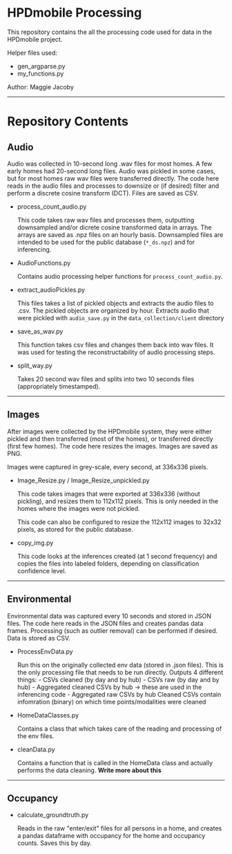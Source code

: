 # HPDmobile Processing

This repository contains the all the processing code used for data in the HPDmobile project. 

Helper files used: 
- gen_argparse.py
- my_functions.py

Author: Maggie Jacoby

---
# Repository Contents

## Audio 
Audio was collected in 10-second long .wav files for most homes. A few early homes had 20-second long files. Audio was pickled in some cases, but for most homes raw wav files were transferred directly. The code here reads in the audio files and processes to downsize or (if desired) filter and perform a discrete cosine transform (DCT). Files are saved as CSV.

- process_count_audio.py

    This code takes raw wav files and processes them, outputting downsampled and/or dicrete cosine transformed data in arrays. The arrays are saved as .npz files on an hourly basis. Downsampled files are intended to be used for the public database (`*_ds.npz`) and for inferencing. 

- AudioFunctions.py

    Contains audio processing helper functions for `process_count_audio.py`.

- extract_audioPickles.py

    This files takes a list of pickled objects and extracts the audio files to .csv.
    The pickled objects are organized by hour. Extracts audio that were pickled with `audio_save.py`
    in the `data_collection/client` directory

- save_as_wav.py

    This function takes csv files and changes them back into wav files.
    It was used for testing the reconstructability of audio processing steps.

- split_way.py

    Takes 20 second wav files and splits into two 10 seconds files (appropriately timestamped).

---
## Images
After images were collected by the HPDmobile system, they were either pickled and then transferred (most of the homes), or transferred directly (first few homes). The code here resizes the images. Images are saved as PNG. 

Images were captured in grey-scale, every second, at 336x336 pixels.

- Image_Resize.py / Image_Resize_unpickled.py

    This code takes images that were exported at 336x336 (without pickling), and resizes them to 112x112 pixels. This is only needed in the homes where the images were not pickled. 

    This code can also be configured to resize the 112x112 images to 32x32 pixels, as stored for the public database. 

- copy_img.py

    This code looks at the inferences created (at 1 second frequency) and copies the files into labeled folders, depending on classification confidence level.

---
## Environmental
Environmental data was captured every 10 seconds and stored in JSON files. The code here reads in the JSON files and creates pandas data frames. Processing (such as outlier removal) can be performed if desired. Data is stored as CSV. 


- ProcessEnvData.py
    
    Run this on the originally collected env data (stored in .json files). This is the only processing file that needs to be run directly.  Outputs 4 different things:
        - CSVs cleaned (by day and by hub)
        - CSVs raw (by day and by hub)
        - Aggregated cleaned CSVs by hub -> these are used in the inferencing code
        - Aggregated raw CSVs by hub
    Cleaned CSVs contain infomration (binary) on which time points/modalities were cleaned

- HomeDataClasses.py

    Contains a class that which takes care of the reading and processing of the env files.

- cleanData.py

    Contains a function that is called in the HomeData class and actually performs the data cleaning. **Write more about this**

---
## Occupancy

- calculate_groundtruth.py 

    Reads in the raw "enter/exit" files for all persons in a home, and creates a pandas dataframe with occupancy for the home and occupancy counts. Saves this by day. 


